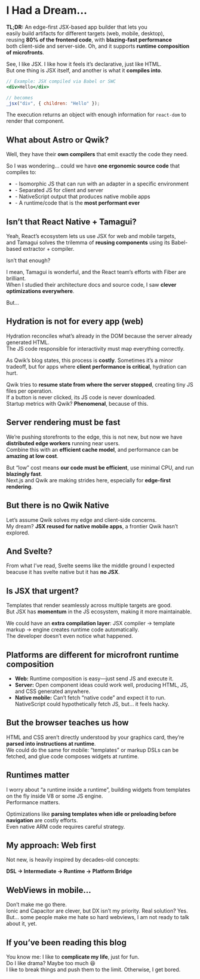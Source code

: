 # I Had a Dream...

**TL;DR:** An edge-first JSX-based app builder that lets you  
easily build artifacts for different targets (web, mobile, desktop),  
reusing **80% of the frontend code**, with **blazing-fast performance**  
both client-side and server-side. Oh, and it supports **runtime composition of microfronts**.  

See, I like JSX. I like how it feels it’s declarative, just like HTML.  
But one thing is JSX itself, and another is what it **compiles into**.  

```jsx
// Example: JSX compiled via Babel or SWC
<div>Hello</div>
```

```js
// becomes
_jsx("div", { children: "Hello" });

```

The execution returns an object with enough information for `react-dom` to render that component.

## What about Astro or Qwik?  
Well, they have their **own compilers** that emit exactly the code they need.  

So I was wondering… could we have **one ergonomic source code** that compiles to:  

- \- Isomorphic JS that can run with an adapter in a specific environment
- \- Separated JS for client and server  
- \- NativeScript output that produces native mobile apps  
- \- A runtime/code that is the **most performant ever**  

## Isn’t that React Native + Tamagui?  

Yeah, React’s ecosystem lets us use JSX for web and mobile targets,  
and Tamagui solves the trilemma of **reusing components** using its Babel-based extractor + compiler.  

Isn’t that enough?  

I mean, Tamagui is wonderful, and the React team’s efforts with Fiber are brilliant.  
When I studied their architecture docs and source code, I saw **clever optimizations everywhere**.  

But…  

## Hydration is not for every app (web)  

Hydration reconciles what’s already in the DOM because the server already generated HTML.  
The JS code responsible for interactivity must map everything correctly.  

As Qwik’s blog states, this process is **costly**. Sometimes it’s a minor tradeoff, but for apps where **client performance is critical**, hydration can hurt.  

Qwik tries to **resume state from where the server stopped**, creating tiny JS files per operation.  
If a button is never clicked, its JS code is never downloaded.  
Startup metrics with Qwik? **Phenomenal**, because of this.  

## Server rendering must be fast  

We’re pushing storefronts to the edge, this is not new, but now we have **distributed edge workers** running near users.  
Combine this with an **efficient cache model**, and performance can be **amazing at low cost**.  

But “low” cost means **our code must be efficient**, use minimal CPU, and run **blazingly fast**.  
Next.js and Qwik are making strides here, especially for **edge-first rendering**.  

## But there is no Qwik Native  

Let’s assume Qwik solves my edge and client-side concerns.  
My dream? **JSX reused for native mobile apps**, a frontier Qwik hasn’t explored.  

## And Svelte?  

From what I’ve read, Svelte seems like the middle ground I expected beacuse it has svelte native but it has **no JSX**.  


## Is JSX that urgent?  

Templates that render seamlessly across multiple targets are good.  
But JSX has **momentum** in the JS ecosystem, making it more maintainable.  

We could have an **extra compilation layer**: JSX compiler → template markup → engine creates runtime code automatically.  
The developer doesn’t even notice what happened.  


## Platforms are different for microfront runtime composition  

- **Web:** Runtime composition is easy—just send JS and execute it.  
- **Server:** Open component ideas could work well, producing HTML, JS, and CSS generated anywhere.  
- **Native mobile:** Can’t fetch “native code” and expect it to run. NativeScript could hypothetically fetch JS, but… it feels hacky.  

## But the browser teaches us how  

HTML and CSS aren’t directly understood by your graphics card, they’re **parsed into instructions at runtime**.  
We could do the same for mobile: “templates” or markup DSLs can be fetched, and glue code composes widgets at runtime.  

## Runtimes matter  

I worry about “a runtime inside a runtime”, building widgets from templates on the fly inside V8 or some JS engine.  
Performance matters.  

Optimizations like **parsing templates when idle or preloading before navigation** are costly efforts.  
Even native ARM code requires careful strategy.  


## My approach: Web first  

Not new, is heavily inspired by decades-old concepts:  

**DSL → Intermediate → Runtime → Platform Bridge**  

## WebViews in mobile…  

Don’t make me go there.  
Ionic and Capacitor are clever, but DX isn’t my priority. Real solution? Yes. But… some people make me hate so hard webviews, I am not ready to talk about it, yet.

## If you’ve been reading this blog  

You know me: I like to **complicate my life**, just for fun.  
Do I like drama? Maybe too much 😆  
I like to break things and push them to the limit. Otherwise, I get bored.  


